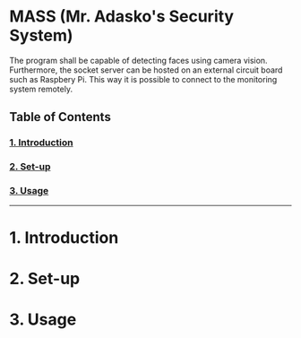 # MASS (Mr. Adasko's Security System)

The program shall be capable of detecting faces using camera vision.
Furthermore, the socket server can be hosted on an external circuit board such as Raspbery Pi. 
This way it is possible to connect to the monitoring system remotely.

## Table of Contents

### [ **1. Introduction** ](#1-introduction)
### [**2. Set-up**](#2-set-up)
### [**3. Usage**](#3-usage)

---

# 1. Introduction

# 2. Set-up

# 3. Usage
